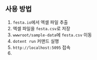 ## 사용 방법

1. `festa.io`에서 엑셀 파일 추출
2. 엑셀 파일을 `festa.csv`로 저장
3. `wwwroot/sample-data`에 `festa.csv` 이동
4. `dotent run` 커맨드 실행
5. `http://localhost:5095` 접속
1. 